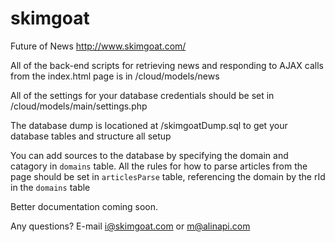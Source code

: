 skimgoat
========

Future of News
http://www.skimgoat.com/  

All of the back-end scripts for retrieving news and responding to AJAX calls from the index.html page is in /cloud/models/news

All of the settings for your database credentials should be set in /cloud/models/main/settings.php

The database dump is locationed at /skimgoatDump.sql to get your database tables and structure all setup

You can add sources to the database by specifying the domain and catagory in `domains` table. All the rules for how to parse articles from the page should be set in `articlesParse` table, referencing the domain by the rId in the `domains` table


Better documentation coming soon.

Any questions? E-mail i@skimgoat.com or m@alinapi.com




